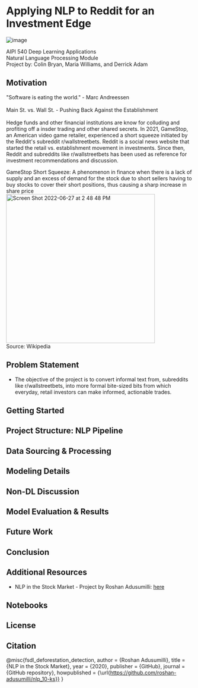 # Applying NLP to Reddit for an Investment Edge
 ![image](https://user-images.githubusercontent.com/78511177/176003905-7eed8447-4bd7-43d5-98d0-ed475fe48a73.png)

AIPI 540 Deep Learning Applications
<br> Natural Language Processing Module
<br> Project by: Colin Bryan, Maria Williams, and Derrick Adam

Motivation
----------
"Software is eating the world." - Marc Andreessen
<br> 
<br>
Main St. vs. Wall St. - Pushing Back Against the Establishment 
<br>
<br> Hedge funds and other financial institutions are know for colluding and profiting off a insder trading and other shared secrets. In 2021, GameStop, an American video game retailer, experienced a short squeeze initiated by the Reddit's subreddit r/wallstreetbets. Reddit is a social news website that started the retail vs. establishment movement in investments. Since then, Reddit and subreddits like r/wallstreetbets has been used as reference for investment recommendations and discussion. 

GameStop Short Squeeze: A phenomenon in finance when there is a lack of supply and an excess of demand for the stock due to short sellers having to buy stocks to cover their short positions, thus causing a sharp increase in share price
<br>
<img width="401" alt="Screen Shot 2022-06-27 at 2 48 48 PM" src="https://user-images.githubusercontent.com/78511177/176013914-8cca57f4-aad4-44a2-baed-ac7e06de1aa4.png">
<br> Source: Wikipedia


Problem Statement
-----------------
* The objective of the project is to convert informal text from, subreddits like r/wallstreetbets, into more formal bite-sized bits from which everyday, retail investors can make informed, actionable trades. 

Getting Started
---------------

Project Structure: NLP Pipeline
-----------------

Data Sourcing & Processing
--------------------------

Modeling Details
----------------

Non-DL Discussion
---------------

Model Evaluation & Results
----------------------------

Future Work
------------

Conclusion
----------

Additional Resources
--------------------
* NLP in the Stock Market - Project by Roshan Adusumilli: [here](https://towardsdatascience.com/nlp-in-the-stock-market-8760d062eb92#:~:text=Machine%20learning%20models%20implemented%20in,forms%20to%20forecast%20stock%20movements.)

Notebooks
---------

License
-------

Citation
--------
@misc{fsdl_deforestation_detection,
  author = {Roshan Adusumilli},
  title = {NLP in the Stock Market},
  year = {2020},
  publisher = {GitHub},
  journal = {GitHub repository},
  howpublished = {\url{https://github.com/roshan-adusumilli/nlp_10-ks}}
}
